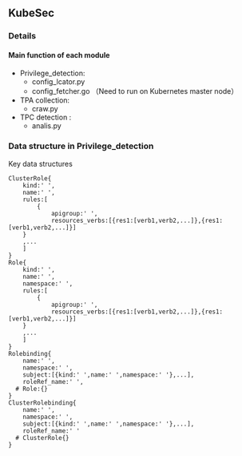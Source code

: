 ## KubeSec

### Details
#### Main function of each module
- Privilege_detection:
  - config_lcator.py
  - config_fetcher.go （Need to run on Kubernetes  master node）
- TPA collection: 
  - craw.py
- TPC detection : 
  - analis.py 
### Data structure in Privilege_detection
Key data structures
```
ClusterRole{
    kind:' ',
    name:' ',
    rules:[
        {
            apigroup:' ',
            resources_verbs:[{res1:[verb1,verb2,...]},{res1:[verb1,verb2,...]}]
    }
    ,...
    ]
}
Role{
    kind:' ',
    name:' ',
    namespace:' ',
    rules:[
        {
            apigroup:' ',
            resources_verbs:[{res1:[verb1,verb2,...]},{res1:[verb1,verb2,...]}]
    }
    ,...
    ]
}
Rolebinding{
    name:' ',
    namespace:' ',
    subject:[{kind:' ',name:' ',namespace:' '},...],
    roleRef_name:' ',
  # Role:{}
}
ClusterRolebinding{
    name:' ',
    namespace:' ',
    subject:[{kind:' ',name:' ',namespace:' '},...],
    roleRef_name:' '
  # ClusterRole{}
}
```
